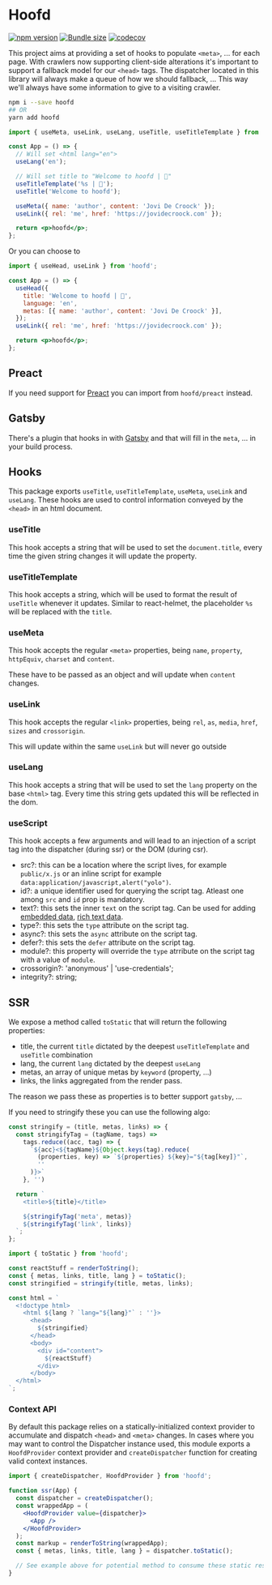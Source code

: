 # Hoofd

[![npm version](https://badgen.net/npm/v/hoofd)](https://www.npmjs.com/package/hoofd)
[![Bundle size](https://badgen.net/bundlephobia/minzip/hoofd)](https://badgen.net/bundlephobia/minzip/hoofd)
[![codecov](https://codecov.io/gh/JoviDeCroock/hoofd/branch/main/graph/badge.svg)](https://codecov.io/gh/JoviDeCroock/hoofd)

This project aims at providing a set of hooks to populate `<meta>`, ... for each page. With crawlers now supporting
client-side alterations it's important to support a fallback model for our `<head>` tags. The dispatcher located in this
library will always make a queue of how we should fallback, ... This way we'll always have some information to give to a
visiting crawler.

```sh
npm i --save hoofd
## OR
yarn add hoofd
```

```jsx
import { useMeta, useLink, useLang, useTitle, useTitleTemplate } from 'hoofd';

const App = () => {
  // Will set <html lang="en">
  useLang('en');

  // Will set title to "Welcome to hoofd | 💭"
  useTitleTemplate('%s | 💭');
  useTitle('Welcome to hoofd');

  useMeta({ name: 'author', content: 'Jovi De Croock' });
  useLink({ rel: 'me', href: 'https://jovidecroock.com' });

  return <p>hoofd</p>;
};
```

Or you can choose to

```jsx
import { useHead, useLink } from 'hoofd';

const App = () => {
  useHead({
    title: 'Welcome to hoofd | 💭',
    language: 'en',
    metas: [{ name: 'author', content: 'Jovi De Croock' }],
  });
  useLink({ rel: 'me', href: 'https://jovidecroock.com' });

  return <p>hoofd</p>;
};
```

## Preact

If you need support for [Preact](https://preactjs.com/) you can import from `hoofd/preact` instead.

## Gatsby

There's a plugin that hooks in with [Gatsby](https://www.npmjs.com/package/gatsby-plugin-hoofd) and that
will fill in the `meta`, ... in your build process.

## Hooks

This package exports `useTitle`, `useTitleTemplate`, `useMeta`, `useLink` and `useLang`. These hooks
are used to control information conveyed by the `<head>` in an html document.

### useTitle

This hook accepts a string that will be used to set the `document.title`, every time the
given string changes it will update the property.

### useTitleTemplate

This hook accepts a string, which will be used to format the result of `useTitle` whenever
it updates. Similar to react-helmet, the placeholder `%s` will be replaced with the `title`.

### useMeta

This hook accepts the regular `<meta>` properties, being `name`, `property`, `httpEquiv`,
`charset` and `content`.

These have to be passed as an object and will update when `content` changes.

### useLink

This hook accepts the regular `<link>` properties, being `rel`, `as`, `media`,
`href`, `sizes` and `crossorigin`.

This will update within the same `useLink` but will never go outside

### useLang

This hook accepts a string that will be used to set the `lang` property on the
base `<html>` tag. Every time this string gets updated this will be reflected in the dom.

### useScript

This hook accepts a few arguments and will lead to an injection of a script tag into the dispatcher (during ssr)
or the DOM (during csr).

- src?: this can be a location where the script lives, for example `public/x.js` or an inline script for example `data:application/javascript,alert("yolo")`.
- id?: a unique identifier used for querying the script tag. Atleast one among `src` and `id` prop is mandatory.
- text?: this sets the inner `text` on the script tag. Can be used for adding [embedded data](https://developer.mozilla.org/en-US/docs/Web/HTML/Element/script#embedding_data_in_html), [rich text data](https://developers.google.com/search/docs/guides/intro-structured-data).
- type?: this sets the `type` attribute on the script tag.
- async?: this sets the `async` attribute on the script tag.
- defer?: this sets the `defer` attribute on the script tag.
- module?: this property will override the `type` atrribute on the script tag with a value of `module`.
- crossorigin?: 'anonymous' | 'use-credentials';
- integrity?: string;

## SSR

We expose a method called `toStatic` that will return the following properties:

- title, the current `title` dictated by the deepest `useTitleTemplate` and `useTitle` combination
- lang, the current `lang` dictated by the deepest `useLang`
- metas, an array of unique metas by `keyword` (property, ...)
- links, the links aggregated from the render pass.

The reason we pass these as properties is to better support `gatsby`, ...

If you need to stringify these you can use the following algo:

```js
const stringify = (title, metas, links) => {
  const stringifyTag = (tagName, tags) =>
    tags.reduce((acc, tag) => {
      `${acc}<${tagName}${Object.keys(tag).reduce(
        (properties, key) => `${properties} ${key}="${tag[key]}"`,
        ''
      )}>`
    }, '')

  return `
    <title>${title}</title>

    ${stringifyTag('meta', metas)}
    ${stringifyTag('link', links)}
  `;
};
```

```js
import { toStatic } from 'hoofd';

const reactStuff = renderToString();
const { metas, links, title, lang } = toStatic();
const stringified = stringify(title, metas, links);

const html = `
  <!doctype html>
    <html ${lang ? `lang="${lang}"` : ''}>
      <head>
        ${stringified}
      </head>
      <body>
        <div id="content">
          ${reactStuff}
        </div>
      </body>
  </html>
`;
```

### Context API

By default this package relies on a statically-initialized context provider to accumulate and
dispatch `<head>` and `<meta>` changes. In cases where you may want to control the Dispatcher
instance used, this module exports a `HoofdProvider` context provider and `createDispatcher`
function for creating valid context instances.

```jsx
import { createDispatcher, HoofdProvider } from 'hoofd';

function ssr(App) {
  const dispatcher = createDispatcher();
  const wrappedApp = (
    <HoofdProvider value={dispatcher}>
      <App />
    </HoofdProvider>
  );
  const markup = renderToString(wrappedApp);
  const { metas, links, title, lang } = dispatcher.toStatic();

  // See example above for potential method to consume these static results.
}
```
